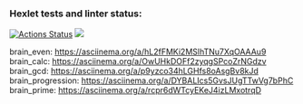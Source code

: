 
### Hexlet tests and linter status:
[![Actions Status](https://github.com/Nik-NN/python-project-49/workflows/hexlet-check/badge.svg)](https://github.com/Nik-NN/python-project-49/actions)
<a href="https://codeclimate.com/github/Nik-NN/python-project-49/maintainability"><img src="https://api.codeclimate.com/v1/badges/6613a34a5986df38d122/maintainability" /></a>

brain_even: https://asciinema.org/a/hL2fFMKi2MSlhTNu7XqOAAAu9
brain_calc: https://asciinema.org/a/OwUHkDOFf2zyqgSPcoZrNGdzv
brain_gcd: https://asciinema.org/a/p9yzco34hLGHfs8oAsgBv8kJd
brain_progression: https://asciinema.org/a/DYBALIcs5GvsJUgTTwVg7bPhC
brain_prime: https://asciinema.org/a/rcpr6dWTcyEKeJ4izLMxotrqD